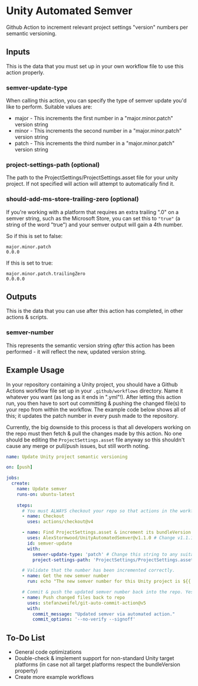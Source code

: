 # Unity Automated Semver
 Github Action to increment relevant project settings "version" numbers per semantic versioning.



## Inputs

This is the data that you must set up in your own workflow file to use this action properly.

### semver-update-type

When calling this action, you can specify the type of semver update you'd like to perform. Suitable values are:

* major - This increments the first number in a "major.minor.patch" version string
* minor - This increments the second number in a "major.minor.patch" version string
* patch - This increments the third number in a "major.minor.patch" version string

### project-settings-path (optional)

The path to the ProjectSettings/ProjectSettings.asset file for your unity project. If not specified will action will attempt to automatically find it.

### should-add-ms-store-trailing-zero (optional)

If you're working with a platform that requires an extra trailing ".0" on a semver string, such as the Microsoft Store, you can set this to `"true"` (a string of the word "true") and your semver output will gain a 4th number.

So if this is set to false:

```
major.minor.patch
0.0.0
```

If this is set to true:

```
major.minor.patch.trailingZero
0.0.0.0
```

## Outputs 

This is the data that you can use after this action has completed, in other actions & scripts.

### semver-number 

This represents the semantic version string _after_ this action has been performed - it will reflect the new, updated version string.



## Example Usage

In your repository containing a Unity project, you should have a Github Actions workflow file set up in your `.github/workflows` directory. Name it whatever you want (as long as it ends in ".yml"!). After letting this action run, you then have to sort out committing & pushing the changed file(s) to your repo from within the workflow. The example code below shows all of this; it updates the patch number in every push made to the repository. 

Currently, the big downside to this process is that all developers working on the repo must then fetch & pull the changes made by this action. No one should be editing the `ProjectSettings.asset` file anyway so this shouldn't cause any merge or pull/push issues, but still worth noting.

```yaml
name: Update Unity project semantic versioning

on: [push]

jobs:
  create:
    name: Update semver
    runs-on: ubuntu-latest
    
    steps:
      # You must ALWAYS checkout your repo so that actions in the workflow can use it.
      - name: Checkout 
        uses: actions/checkout@v4

      - name: Find ProjectSettings.asset & increment its bundleVersion number
        uses: AlexStormwood/UnityAutomatedSemver@v1.1.0 # Change v1.1.1 to whatever tag is newer in the AlexStormwood/UnityAutomatedSemver repository.
        id: semver-update
        with:
          semver-update-type: 'patch' # Change this string to any suitable string mentioned in the Inputs section of this action's readme to suit your needs.
          project-settings-path: 'ProjectSettings/ProjectSettings.asset' # optional: specify the exact location of the ProjectSettings file, otherwise action will attempt to automatically find it.

      # Validate that the number has been incremented correctly.
      - name: Get the new semver number
        run: echo "The new semver number for this Unity project is ${{ steps.semver-update.outputs.semver-number }}"

      # Commit & push the updated semver number back into the repo. Yes, you have to fetch & pull in your local workstation after this step is done.
      - name: Push changed files back to repo
        uses: stefanzweifel/git-auto-commit-action@v5
        with:
          commit_message: "Updated semver via automated action."
          commit_options: '--no-verify --signoff'
```

## To-Do List

* General code optimizations
* Double-check & implement support for non-standard Unity target platforms (in case not all target platforms respect the bundleVersion property)
* Create more example workflows